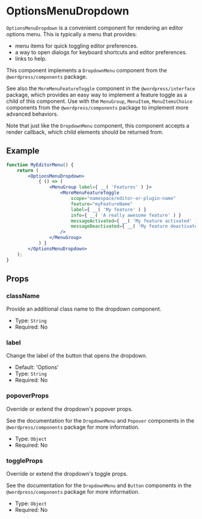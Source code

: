 # OptionsMenuDropdown

`OptionsMenuDropdown` is a convenient component for rendering an editor options menu. This is typically a menu that provides:

- menu items for quick toggling editor preferences.
- a way to open dialogs for keyboard shortcuts and editor preferences.
- links to help.

This component implements a `DropdownMenu` component from the `@wordpress/components` package.

See also the `MoreMenuFeatureToggle` component in the `@wordpress/interface` package, which provides an easy way to implement a feature toggle as a child of this component. Use with the `MenuGroup`, `MenuItem`, `MenuItemsChoice` components from the `@wordpress/components` package to implement more advanced behaviors.

Note that just like the `DropdownMenu` component, this component accepts a render callback, which child elements should be returned from.

## Example

```jsx
function MyEditorMenu() {
	return (
		<OptionsMenuDropdown>
			{ () => (
				<MenuGroup label={ __( 'Features' ) }>
					<MoreMenuFeatureToggle
						scope="namespace/editor-or-plugin-name"
						feature="myFeatureName"
						label={ __( 'My feature' ) }
						info={ __( 'A really awesome feature' ) }
						messageActivated={ __( 'My feature activated' )}
						messageDeactivated={ __( 'My feature deactivated' )}
					/>
				</MenuGroup>
			) }
		</OptionsMenuDropdown>
	);
}
```

## Props

### className

Provide an additional class name to the dropdown component.

-   Type: `String`
-   Required: No

### label

Change the label of the button that opens the dropdown.

-   Default: 'Options'
-   Type: `String`
-   Required: No

### popoverProps

Override or extend the dropdown's popover props.

See the documentation for the `DropdownMenu` and `Popover` components in the `@wordpress/components` package for more information.

-   Type: `Object`
-   Required: No

### toggleProps

Override or extend the dropdown's toggle props.

See the documentation for the `DropdownMenu` and `Button` components in the `@wordpress/components` package for more information.

-   Type: `Object`
-   Required: No

